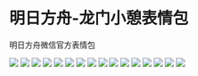# 明日方舟-龙门小憩表情包

明日方舟微信官方表情包

![](https://cdn.jsdelivr.net/gh/2x-ercha/twikoo-magic/image/Arknights_longmen/longmen_01.jpg)
![](https://cdn.jsdelivr.net/gh/2x-ercha/twikoo-magic/image/Arknights_longmen/longmen_02.jpg)
![](https://cdn.jsdelivr.net/gh/2x-ercha/twikoo-magic/image/Arknights_longmen/longmen_03.jpg)
![](https://cdn.jsdelivr.net/gh/2x-ercha/twikoo-magic/image/Arknights_longmen/longmen_04.jpg)
![](https://cdn.jsdelivr.net/gh/2x-ercha/twikoo-magic/image/Arknights_longmen/longmen_05.jpg)
![](https://cdn.jsdelivr.net/gh/2x-ercha/twikoo-magic/image/Arknights_longmen/longmen_06.jpg)
![](https://cdn.jsdelivr.net/gh/2x-ercha/twikoo-magic/image/Arknights_longmen/longmen_07.jpg)
![](https://cdn.jsdelivr.net/gh/2x-ercha/twikoo-magic/image/Arknights_longmen/longmen_08.jpg)
![](https://cdn.jsdelivr.net/gh/2x-ercha/twikoo-magic/image/Arknights_longmen/longmen_09.jpg)
![](https://cdn.jsdelivr.net/gh/2x-ercha/twikoo-magic/image/Arknights_longmen/longmen_10.jpg)
![](https://cdn.jsdelivr.net/gh/2x-ercha/twikoo-magic/image/Arknights_longmen/longmen_11.jpg)
![](https://cdn.jsdelivr.net/gh/2x-ercha/twikoo-magic/image/Arknights_longmen/longmen_12.jpg)
![](https://cdn.jsdelivr.net/gh/2x-ercha/twikoo-magic/image/Arknights_longmen/longmen_13.jpg)
![](https://cdn.jsdelivr.net/gh/2x-ercha/twikoo-magic/image/Arknights_longmen/longmen_14.jpg)
![](https://cdn.jsdelivr.net/gh/2x-ercha/twikoo-magic/image/Arknights_longmen/longmen_15.jpg)
![](https://cdn.jsdelivr.net/gh/2x-ercha/twikoo-magic/image/Arknights_longmen/longmen_16.jpg)

